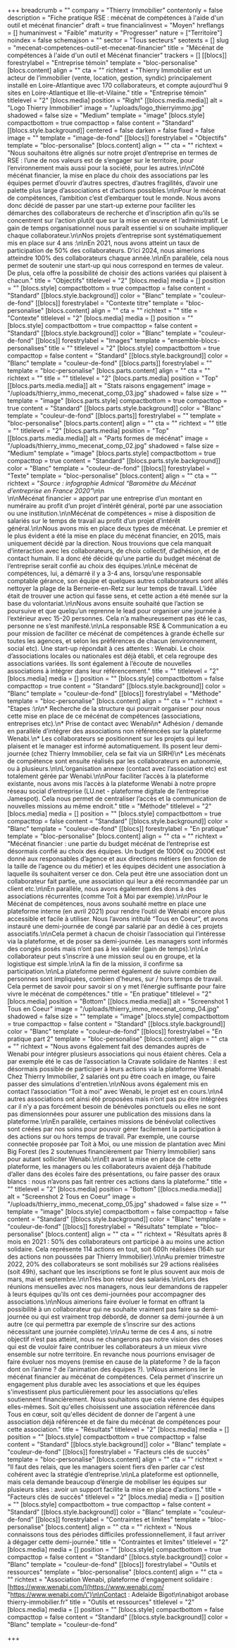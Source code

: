 +++
breadcrumb = ""
company = "Thierry Immobilier"
contentonly = false
description = "Fiche pratique RSE : mécénat de compétences à l'aide d'un outil et mécénat financier"
draft = true
financialinvest = "Moyen"
hreflangs = []
humaninvest = "Faible"
maturity = "Progresser"
nature = ["Territoire"]
noindex = false
schemajson = ""
sector = "Tous secteurs"
seotexts = []
slug = "mecenat-competences-outil-et-mecenat-financier"
title = "Mécénat de compétences à l'aide d'un outil et Mécénat financier"
trackers = []
[[blocs]]
forestrylabel = "Entreprise témoin"
template = "bloc-personalise"
[blocs.content]
align = ""
cta = ""
richtext = "Thierry Immobilier est un acteur de l’immobilier (vente, location, gestion, syndic) principalement installé en Loire-Atlantique avec 170 collaborateurs, et compte aujourd’hui 9 sites en Loire-Atlantique et Ille-et-Vilaine."
title = "Entreprise témoin"
titlelevel = "2"
[blocs.media]
position = "Right"
[[blocs.media.media]]
alt = "Logo Thierry Immobilier"
image = "/uploads/logo_thierryimmo.jpg"
shadowed = false
size = "Medium"
template = "image"
[blocs.style]
compactbottom = true
compacttop = false
content = "Standard"
[[blocs.style.background]]
centered = false
darken = false
fixed = false
image = ""
template = "image-de-fond"
[[blocs]]
forestrylabel = "Objectifs"
template = "bloc-personalise"
[blocs.content]
align = ""
cta = ""
richtext = "Nous souhaitons être alignés sur notre projet d’entreprise en termes de RSE : l’une de nos valeurs est de s’engager sur le territoire, pour l’environnement mais aussi pour la société, pour les autres.\n\nCôté mécénat financier, la mise en place du choix des associations par les équipes permet d’ouvrir d’autres spectres, d’autres fragilités, d’avoir une palette plus large d’associations et d’actions possibles.\n\nPour le mécénat de compétences, l’ambition c’est d’embarquer tout le monde. Nous avons donc décidé de passer par une start-up externe pour faciliter les démarches des collaborateurs de recherche et d’inscription afin qu’ils se concentrent sur l’action plutôt que sur la mise en œuvre et l’administratif. Le gain de temps organisationnel nous paraît essentiel si on souhaite impliquer chaque collaborateur.\n\nNos projets d’entreprise sont systématiquement mis en place sur 4 ans :\n\nEn 2021, nous avons atteint un taux de participation de 50% des collaborateurs. D’ici 2024, nous aimerions atteindre 100% des collaborateurs chaque année.\n\nEn parallèle, cela nous permet de soutenir une start-up qui nous correspond en termes de valeur. De plus, cela offre la possibilité de choisir des actions variées qui plaisent à chacun."
title = "Objectifs"
titlelevel = "2"
[blocs.media]
media = []
position = ""
[blocs.style]
compactbottom = true
compacttop = false
content = "Standard"
[[blocs.style.background]]
color = "Blanc"
template = "couleur-de-fond"
[[blocs]]
forestrylabel = "Contexte titre"
template = "bloc-personalise"
[blocs.content]
align = ""
cta = ""
richtext = ""
title = "Contexte"
titlelevel = "2"
[blocs.media]
media = []
position = ""
[blocs.style]
compactbottom = true
compacttop = false
content = "Standard"
[[blocs.style.background]]
color = "Blanc"
template = "couleur-de-fond"
[[blocs]]
forestrylabel = "Images"
template = "ensemble-blocs-personalises"
title = ""
titlelevel = "2"
[blocs.style]
compactbottom = true
compacttop = false
content = "Standard"
[[blocs.style.background]]
color = "Blanc"
template = "couleur-de-fond"
[[blocs.parts]]
forestrylabel = ""
template = "bloc-personalise"
[blocs.parts.content]
align = ""
cta = ""
richtext = ""
title = ""
titlelevel = "2"
[blocs.parts.media]
position = "Top"
[[blocs.parts.media.media]]
alt = "Stats raisons engagement"
image = "/uploads/thierry_immo_mecenat_comp_03.jpg"
shadowed = false
size = ""
template = "image"
[blocs.parts.style]
compactbottom = true
compacttop = true
content = "Standard"
[[blocs.parts.style.background]]
color = "Blanc"
template = "couleur-de-fond"
[[blocs.parts]]
forestrylabel = ""
template = "bloc-personalise"
[blocs.parts.content]
align = ""
cta = ""
richtext = ""
title = ""
titlelevel = "2"
[blocs.parts.media]
position = "Top"
[[blocs.parts.media.media]]
alt = "Parts formes de mécénat"
image = "/uploads/thierry_immo_mecenat_comp_02.jpg"
shadowed = false
size = "Medium"
template = "image"
[blocs.parts.style]
compactbottom = true
compacttop = true
content = "Standard"
[[blocs.parts.style.background]]
color = "Blanc"
template = "couleur-de-fond"
[[blocs]]
forestrylabel = "Texte"
template = "bloc-personalise"
[blocs.content]
align = ""
cta = ""
richtext = "_Source : infographie Admical “Baromètre du Mécénat d’entreprise en France 2020”_\n\n<br>\n\nMécénat financier = apport par une entreprise d’un montant en numéraire au profit d’un projet d’intérêt général, porté par une association ou une institution.\n\nMécénat de compétences = mise à disposition de salariés sur le temps de travail au profit d’un projet d’intérêt général.\n\nNous avons mis en place deux types de mécénat. Le premier et le plus évident a été la mise en place du mécénat financier, en 2015, mais uniquement décidé par la direction. Nous trouvions que cela manquait d’interaction avec les collaborateurs, de choix collectif, d’adhésion, et de contact humain. Il a donc été décidé qu’une partie du budget mécénat de l’entreprise serait confié au choix des équipes.\n\nLe mécénat de compétences, lui, a démarré il y a 3-4 ans, lorsqu’une responsable comptable gérance, son équipe et quelques autres collaborateurs sont allés nettoyer la plage de la Bernerie-en-Retz sur leur temps de travail. L’idée était de trouver une action qui fasse sens, et cette action a été menée sur la base du volontariat.\n\nNous avons ensuite souhaité que l’action se poursuive et que quelqu’un reprenne le lead pour organiser une journée à l‘extérieur avec 15-20 personnes. Cela n’a malheureusement pas été le cas, personne ne s’est manifesté.\n\nLa responsable RSE & Communication a eu pour mission de faciliter ce mécénat de compétences à grande échelle sur toutes les agences, et selon les préférences de chacun (environnement, social etc). Une start-up répondait à ces attentes : Wenabi. Le choix d’associations locales ou nationales est déjà établi, et cela regroupe des associations variées. Ils sont également à l’écoute de nouvelles associations à intégrer dans leur référencement."
title = ""
titlelevel = "2"
[blocs.media]
media = []
position = ""
[blocs.style]
compactbottom = false
compacttop = true
content = "Standard"
[[blocs.style.background]]
color = "Blanc"
template = "couleur-de-fond"
[[blocs]]
forestrylabel = "Méthode"
template = "bloc-personalise"
[blocs.content]
align = ""
cta = ""
richtext = "Etapes :\n\n* Recherche de la structure qui pourrait organiser pour nous cette mise en place de ce mécénat de compétences (associations, entreprises etc).\n* Prise de contact avec Wenabi\n* Adhésion / demande en parallèle d’intégrer des associations non référencées sur la plateforme Wenabi.\n* Les collaborateurs se positionnent sur les projets qui leur plaisent et le manager est informé automatiquement. Ils posent leur demi-journée (chez Thierry Immobilier, cela se fait via un SIRH)\n* Les mécénats de compétence sont ensuite réalisés par les collaborateurs en autonomie, ou à plusieurs.\n\nL’organisation annexe (contact avec l’association etc) est totalement gérée par Wenabi.\n\nPour faciliter l’accès à la plateforme existante, nous avons mis l’accès à la plateforme Wenabi à notre propre réseau social d’entreprise (LU.net - plateforme digitale de l’entreprise Jamespot). Cela nous permet de centraliser l’accès et la communication de nouvelles missions au même endroit."
title = "Méthode"
titlelevel = "2"
[blocs.media]
media = []
position = ""
[blocs.style]
compactbottom = true
compacttop = false
content = "Standard"
[[blocs.style.background]]
color = "Blanc"
template = "couleur-de-fond"
[[blocs]]
forestrylabel = "En pratique"
template = "bloc-personalise"
[blocs.content]
align = ""
cta = ""
richtext = "Mécénat financier : une partie du budget mécénat de l’entreprise est désormais confié au choix des équipes. Un budget de 1000€ ou 2000€ est donné aux responsables d’agence et aux directions métiers (en fonction de la taille de l’agence ou du métier) et les équipes décident une association à laquelle ils souhaitent verser ce don. Cela peut être une association dont un collaborateur fait partie, une association qui leur a été recommandée par un client etc.\n\nEn parallèle, nous avons également des dons à des associations récurrentes (comme Toit à Moi par exemple).\n\nPour le Mécénat de compétences, nous avons souhaité mettre en place une plateforme interne (en avril 2021) pour rendre l’outil de Wenabi encore plus accessible et facile à utiliser. Nous l’avons intitulé “Tous en Coeur”, et avons instauré une demi-journée de congé par salarié par an dédié à ces projets associatifs.\n\nCela permet à chacun de choisir l’association qui l’intéresse via la plateforme, et de poser sa demi-journée. Les managers sont informés des congés posés mais n’ont pas à les valider (gain de temps).\n\nLe collaborateur peut s’inscrire à une mission seul ou en groupe, et la logistique est simple.\n\nA la fin de la mission, il confirme sa participation.\n\nLa plateforme permet également de suivre combien de personnes sont impliquées, combien d’heures, sur / hors temps de travail. Cela permet de savoir pour savoir si on y met l’énergie suffisante pour faire vivre le mécénat de compétences."
title = "En pratique"
titlelevel = "2"
[blocs.media]
position = "Bottom"
[[blocs.media.media]]
alt = "Screenshot 1 Tous en Coeur"
image = "/uploads/thierry_immo_mecenat_comp_04.jpg"
shadowed = false
size = ""
template = "image"
[blocs.style]
compactbottom = true
compacttop = false
content = "Standard"
[[blocs.style.background]]
color = "Blanc"
template = "couleur-de-fond"
[[blocs]]
forestrylabel = "En pratique part 2"
template = "bloc-personalise"
[blocs.content]
align = ""
cta = ""
richtext = "Nous avons également fait des demandes auprès de Wenabi pour intégrer plusieurs associations qui nous étaient chères. Cela a par exemple été le cas de l’association la Cravate solidaire de Nantes : il est désormais possible de participer à leurs actions via la plateforme Wenabi. Chez Thierry Immobilier, 2 salariés ont pu être coach en image, ou faire passer des simulations d'entretien.\n\nNous avons également mis en contact l’association “Toit à moi” avec Wenabi, le projet est en cours.\n\n4 autres associations ont ainsi été proposées mais n’ont pas pu être intégrées car il n’y a pas forcément besoin de bénévoles ponctuels ou elles ne sont pas dimensionnées pour assurer une publication des missions dans la plateforme.\n\nEn parallèle, certaines missions de bénévolat collectives sont créées par nos soins pour pouvoir gérer facilement la participation à des actions sur ou hors temps de travail. Par exemple, une course connectée proposée par Toit à Moi, ou une mission de plantation avec Mini Big Forest (les 2 soutenues financièrement par Thierry Immobilier) sans pour autant solliciter Wenabi.\n\nEt avant la mise en place de cette plateforme, les managers ou les collaborateurs avaient déjà l’habitude d’aller dans des écoles faire des présentations, ou faire passer des oraux blancs : nous n’avons pas fait rentrer ces actions dans la plateforme."
title = ""
titlelevel = "2"
[blocs.media]
position = "Bottom"
[[blocs.media.media]]
alt = "Screenshot 2 Tous en Coeur"
image = "/uploads/thierry_immo_mecenat_comp_05.jpg"
shadowed = false
size = ""
template = "image"
[blocs.style]
compactbottom = false
compacttop = false
content = "Standard"
[[blocs.style.background]]
color = "Blanc"
template = "couleur-de-fond"
[[blocs]]
forestrylabel = "Résultats"
template = "bloc-personalise"
[blocs.content]
align = ""
cta = ""
richtext = "Résultats après 8 mois en 2021 : 50% des collaborateurs ont participé à au moins une action solidaire. Cela représente 114 actions en tout, soit 600h réalisées (164h sur des actions non poussées par Thierry Immobilier).\n\nAu premier trimestre 2022, 20% des collaborateurs se sont mobilisés sur 29 actions réalisées (soit 49h), sachant que les inscriptions se font le plus souvent aux mois de mars, mai et septembre.\n\nTrès bon retour des salariés.\n\nLors des réunions mensuelles avec nos managers, nous leur demandons de rappeler à leurs équipes qu’ils ont ces demi-journées pour accompagner des associations.\n\nNous aimerions faire évoluer le format en offrant la possibilité à un collaborateur qui ne souhaite vraiment pas faire sa demi-journée ou qui est vraiment trop débordé, de donner sa demi-journée à un autre (ce qui permettra par exemple de s’inscrire sur des actions nécessitant une journée complète).\n\nAu terme de ces 4 ans, si notre objectif n’est pas atteint, nous ne changerons pas notre vision des choses qui est de vouloir faire contribuer les collaborateurs à un mieux vivre ensemble sur notre territoire. En revanche nous pourrions envisager de faire évoluer nos moyens (remise en cause de la plateforme ? de la façon dont on l’anime ? de l’animation des équipes ?).  \nNous aimerions lier le mécénat financier au mécénat de compétences. Cela permet d'inscrire un engagement plus durable avec les associations et que les équipes s'investissent plus particulièrement pour les associations qu'elles soutiennent financièrement. Nous souhaitons que cela vienne des équipes elles-mêmes. Soit qu'elles choisissent une association référencée dans Tous en cœur, soit qu'elles décident de donner de l'argent à une association déjà référencée et de faire du mécénat de compétences pour cette association."
title = "Résultats"
titlelevel = "2"
[blocs.media]
media = []
position = ""
[blocs.style]
compactbottom = true
compacttop = false
content = "Standard"
[[blocs.style.background]]
color = "Blanc"
template = "couleur-de-fond"
[[blocs]]
forestrylabel = "Facteurs clés de succès"
template = "bloc-personalise"
[blocs.content]
align = ""
cta = ""
richtext = "Il faut des relais, que les managers soient fiers d’en parler car c’est cohérent avec la stratégie d’entreprise.\n\nLa plateforme est optionnelle, mais cela demande beaucoup d’énergie de mobiliser les équipes sur plusieurs sites : avoir un support facilite la mise en place d’actions."
title = "Facteurs clés de succès"
titlelevel = "2"
[blocs.media]
media = []
position = ""
[blocs.style]
compactbottom = true
compacttop = false
content = "Standard"
[[blocs.style.background]]
color = "Blanc"
template = "couleur-de-fond"
[[blocs]]
forestrylabel = "Contraintes et limites"
template = "bloc-personalise"
[blocs.content]
align = ""
cta = ""
richtext = "Nous connaissons tous des périodes difficiles professionnellement, il faut arriver à dégager cette demi-journée."
title = "Contraintes et limites"
titlelevel = "2"
[blocs.media]
media = []
position = ""
[blocs.style]
compactbottom = true
compacttop = false
content = "Standard"
[[blocs.style.background]]
color = "Blanc"
template = "couleur-de-fond"
[[blocs]]
forestrylabel = "Outils et ressources"
template = "bloc-personalise"
[blocs.content]
align = ""
cta = ""
richtext = "Association Wenabi, plateforme d'engagement solidaire : [https://www.wenabi.com/](https://www.wenabi.com/ \"https://www.wenabi.com/\")\n\nContact : Adelaïde Bigot\n\nabigot arobase thierry-immobilier.fr"
title = "Outils et ressources"
titlelevel = "2"
[blocs.media]
media = []
position = ""
[blocs.style]
compactbottom = false
compacttop = false
content = "Standard"
[[blocs.style.background]]
color = "Blanc"
template = "couleur-de-fond"

+++
